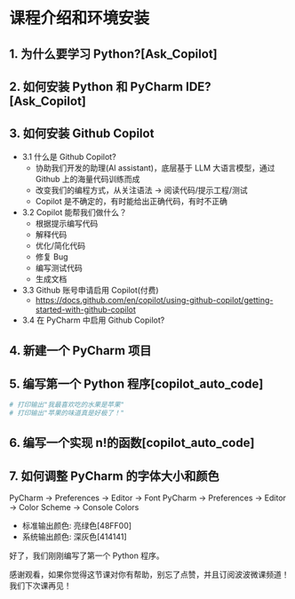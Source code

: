 # 课程介绍和环境安装

## 1. 为什么要学习 Python?[Ask_Copilot]

## 2. 如何安装 Python 和 PyCharm IDE? [Ask_Copilot]

## 3. 如何安装 Github Copilot

- 3.1 什么是 Github Copilot?
  - 协助我们开发的助理(AI assistant)，底层基于 LLM 大语言模型，通过 Github 上的海量代码训练而成
  - 改变我们的编程方式，从关注语法 -> 阅读代码/提示工程/测试
  - Copilot 是不确定的，有时能给出正确代码，有时不正确
- 3.2 Copilot 能帮我们做什么？
  - 根据提示编写代码
  - 解释代码
  - 优化/简化代码
  - 修复 Bug
  - 编写测试代码
  - 生成文档
- 3.3 Github 账号申请启用 Copilot(付费)
  - https://docs.github.com/en/copilot/using-github-copilot/getting-started-with-github-copilot
- 3.4 在 PyCharm 中启用 Github Copilot?

## 4. 新建一个 PyCharm 项目

## 5. 编写第一个 Python 程序[copilot_auto_code]

```py
# 打印输出"我最喜欢吃的水果是苹果"
# 打印输出"苹果的味道真是好极了！"
```

## 6. 编写一个实现 n!的函数[copilot_auto_code]

## 7. 如何调整 PyCharm 的字体大小和颜色

PyCharm -> Preferences -> Editor -> Font
PyCharm -> Preferences -> Editor -> Color Scheme -> Console Colors

- 标准输出颜色: 亮绿色[48FF00]
- 系统输出颜色: 深灰色[414141]

好了，我们刚刚编写了第一个 Python 程序。

感谢观看，如果你觉得这节课对你有帮助，别忘了点赞，并且订阅波波微课频道！我们下次课再见！
